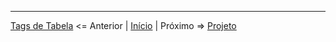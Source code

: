 

----

[Tags de Tabela](contents/11.Tabela.md) <= Anterior | [Início](/README.MD) | Próximo => [Projeto](contents/13.Projeto.md)